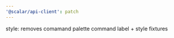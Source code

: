 ```yaml
---
'@scalar/api-client': patch
---
```


style: removes comamand palette command label + style fixtures
